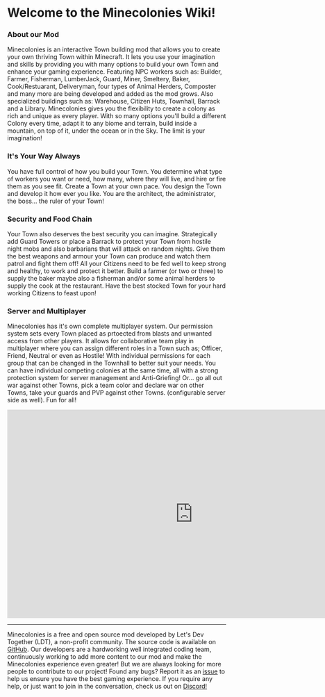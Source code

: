 # Welcome to the Minecolonies Wiki!

### About our Mod

Minecolonies is an interactive Town building mod that allows you to create your own thriving Town within Minecraft. It lets you use your imagination and skills by providing you with many options to build your own Town and enhance your gaming experience. Featuring NPC workers such as: Builder, Farmer, Fisherman, LumberJack, Guard, Miner, Smeltery, Baker, Cook/Restuarant, Deliveryman, four types of Animal Herders, Composter and many more are being developed and added as the mod grows. Also specialized buildings such as: Warehouse, Citizen Huts, Townhall, Barrack and a Library. Minecolonies gives you the flexibility to create a colony as rich and unique as every player. With so many options you'll build a different Colony every time, adapt it to any biome and terrain, build inside a mountain, on top of it, under the ocean or in the Sky. The limit is your imagination!

### It's Your Way Always

You have full control of how you build your Town. You determine what type of workers you want or need, how many, where they will live, and hire or fire them as you see fit. Create a Town at your own pace. You design the Town and develop it how ever you like. You are the architect, the administrator, the boss... the ruler of your Town!

### Security and Food Chain

Your Town also deserves the best security you can imagine. Strategically add Guard Towers or place a Barrack to protect your Town from hostile night mobs and also barbarians that will attack on random nights. Give them the best weapons and armour your Town can produce and watch them patrol and fight them off! 
    All your Citizens need to be fed well to keep strong and healthy, to work and protect it better. Build a farmer (or two or three) to supply the baker maybe also a fisherman and/or some animal herders to supply the cook at the restaurant. Have the best stocked Town for your hard working Citizens to feast upon! 

### Server and Multiplayer

Minecolonies has it's own complete multiplayer system. Our permission system sets every Town placed as prtoected from blasts and unwanted access from other players. It allows for collaborative team play in multiplayer where you can assign different roles in a Town such as; Officer, Friend, Neutral or even as Hostile! With individual permissions for each group that can be changed in the Townhall to better suit your needs. You can have individual competing colonies at the same time, all with a strong protection system for server management and Anti-Griefing!
    Or... go all out war against other Towns, pick a team color and declare war on other Towns, take your guards and PVP against other Towns. (configurable server side as well). Fun for all! 

<p style="text-align:center;"><embed width="854" height="480" src="https://www.youtube.com/embed/EUfgNMKw-MU" frameborder="10" allow="autoplay; encrypted-media" allowfullscreen></p>

---

Minecolonies is a free and open source mod developed by Let's Dev Together (LDT), a non-profit community. The source code is available on [GitHub](https://github.com/ldtteam/minecolonies). Our developers are a hardworking well integrated coding team, continuously working to add more content to our mod and make the Minecolonies experience even greater! But we are always looking for more people to contribute to our project! Found any bugs? Report it as an [issue](https://github.com/ldtteam/minecolonies/issues/new) to help us ensure you have the best gaming experience. If you require any help, or just want to join in the conversation, check us out on [Discord!](https://discord.gg/YEas2Yv) 
